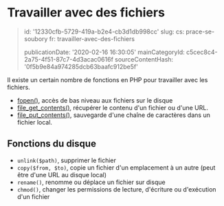 Travailler avec des fichiers
============================

> id: '12330cfb-5729-419a-b2e4-cb3d1db998cc'
> slug:
> 	cs: prace-se-soubory
> 	fr: travailler-avec-des-fichiers
> 
> publicationDate: '2020-02-16 16:30:05'
> mainCategoryId: c5cec8c4-2a75-4f51-87c7-4d3acac0616f
> sourceContentHash: '0f5b9e84a974285dcb63baafc912be5f'

Il existe un certain nombre de fonctions en PHP pour travailler avec les fichiers.

- <a href="/fopen">fopen()</a>, accès de bas niveau aux fichiers sur le disque
- <a href="/file-get-contents">file_get_contents()</a>, récupérer le contenu d'un fichier ou d'une URL.
- <a href="/file-put-contents">file_put_contents()</a>, sauvegarde d'une chaîne de caractères dans un fichier local.

Fonctions du disque
--------------

- `unlink($path)`, supprimer le fichier
- `copy($from, $to)`, copie un fichier d'un emplacement à un autre (peut être d'une URL au disque local)
- `rename()`, renomme ou déplace un fichier sur disque
- `chmod()`, changer les permissions de lecture, d'écriture ou d'exécution d'un fichier
